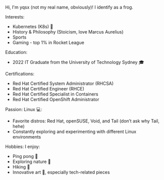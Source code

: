 Hi, I'm yqsx (not my real name, obviously)! I identify as a frog.

Interests:
- Kubernetes (K8s) 🚀
- History & Philosophy (Stoicism, love Marcus Aurelius)
- Sports
- Gaming - top 1% in Rocket League

Education:
- 2022 IT Graduate from the University of Technology Sydney 🎓

Certifications:
- Red Hat Certified System Administrator (RHCSA)
- Red Hat Certified Engineer (RHCE)
- Red Hat Certified Specialist in Containers
- Red Hat Certified OpenShift Administrator

Passion:
Linux 💻:
- Favorite distros: Red Hat, openSUSE, Void, and Tail (don’t ask why Tail, hehe)
- Constantly exploring and experimenting with different Linux environments

Hobbies:
I enjoy:
- Ping pong 🏓
- Exploring nature 🌲
- Hiking 🥾
- Innovative art 🎨, especially tech-related pieces
